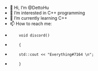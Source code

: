 - 👋 Hi, I’m @DettoHu
- 👀 I’m interested in C++ programming
- 🌱 I’m currently learning C++
- 📫 How to reach me:   
-         void discord()
-         { 
-         std::cout << "Everything#7164 \n";
-         }

<!---
DettoHu/DettoHu is a ✨ special ✨ repository because its `README.md` (this file) appears on your GitHub profile.
You can click the Preview link to take a look at your changes.
--->
